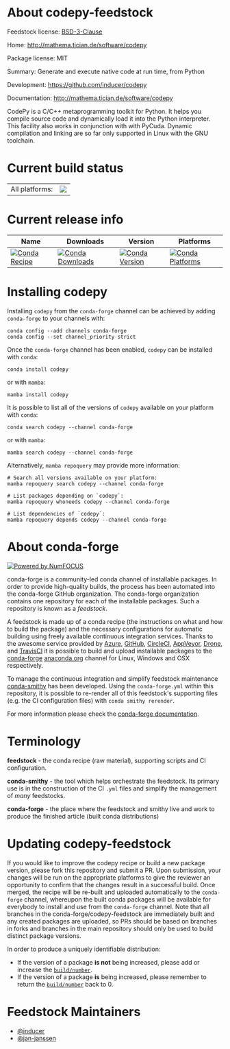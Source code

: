 About codepy-feedstock
======================

Feedstock license: [BSD-3-Clause](https://github.com/conda-forge/codepy-feedstock/blob/main/LICENSE.txt)

Home: http://mathema.tician.de/software/codepy

Package license: MIT

Summary: Generate and execute native code at run time, from Python

Development: https://github.com/inducer/codepy

Documentation: http://mathema.tician.de/software/codepy

CodePy is a C/C++ metaprogramming toolkit for Python. It helps you
compile source code and dynamically load it into the Python
interpreter. This facility also works in conjunction with with
PyCuda. Dynamic compilation and linking are so far only supported
in Linux with the GNU toolchain.


Current build status
====================


<table><tr><td>All platforms:</td>
    <td>
      <a href="https://dev.azure.com/conda-forge/feedstock-builds/_build/latest?definitionId=13737&branchName=main">
        <img src="https://dev.azure.com/conda-forge/feedstock-builds/_apis/build/status/codepy-feedstock?branchName=main">
      </a>
    </td>
  </tr>
</table>

Current release info
====================

| Name | Downloads | Version | Platforms |
| --- | --- | --- | --- |
| [![Conda Recipe](https://img.shields.io/badge/recipe-codepy-green.svg)](https://anaconda.org/conda-forge/codepy) | [![Conda Downloads](https://img.shields.io/conda/dn/conda-forge/codepy.svg)](https://anaconda.org/conda-forge/codepy) | [![Conda Version](https://img.shields.io/conda/vn/conda-forge/codepy.svg)](https://anaconda.org/conda-forge/codepy) | [![Conda Platforms](https://img.shields.io/conda/pn/conda-forge/codepy.svg)](https://anaconda.org/conda-forge/codepy) |

Installing codepy
=================

Installing `codepy` from the `conda-forge` channel can be achieved by adding `conda-forge` to your channels with:

```
conda config --add channels conda-forge
conda config --set channel_priority strict
```

Once the `conda-forge` channel has been enabled, `codepy` can be installed with `conda`:

```
conda install codepy
```

or with `mamba`:

```
mamba install codepy
```

It is possible to list all of the versions of `codepy` available on your platform with `conda`:

```
conda search codepy --channel conda-forge
```

or with `mamba`:

```
mamba search codepy --channel conda-forge
```

Alternatively, `mamba repoquery` may provide more information:

```
# Search all versions available on your platform:
mamba repoquery search codepy --channel conda-forge

# List packages depending on `codepy`:
mamba repoquery whoneeds codepy --channel conda-forge

# List dependencies of `codepy`:
mamba repoquery depends codepy --channel conda-forge
```


About conda-forge
=================

[![Powered by
NumFOCUS](https://img.shields.io/badge/powered%20by-NumFOCUS-orange.svg?style=flat&colorA=E1523D&colorB=007D8A)](https://numfocus.org)

conda-forge is a community-led conda channel of installable packages.
In order to provide high-quality builds, the process has been automated into the
conda-forge GitHub organization. The conda-forge organization contains one repository
for each of the installable packages. Such a repository is known as a *feedstock*.

A feedstock is made up of a conda recipe (the instructions on what and how to build
the package) and the necessary configurations for automatic building using freely
available continuous integration services. Thanks to the awesome service provided by
[Azure](https://azure.microsoft.com/en-us/services/devops/), [GitHub](https://github.com/),
[CircleCI](https://circleci.com/), [AppVeyor](https://www.appveyor.com/),
[Drone](https://cloud.drone.io/welcome), and [TravisCI](https://travis-ci.com/)
it is possible to build and upload installable packages to the
[conda-forge](https://anaconda.org/conda-forge) [anaconda.org](https://anaconda.org/)
channel for Linux, Windows and OSX respectively.

To manage the continuous integration and simplify feedstock maintenance
[conda-smithy](https://github.com/conda-forge/conda-smithy) has been developed.
Using the ``conda-forge.yml`` within this repository, it is possible to re-render all of
this feedstock's supporting files (e.g. the CI configuration files) with ``conda smithy rerender``.

For more information please check the [conda-forge documentation](https://conda-forge.org/docs/).

Terminology
===========

**feedstock** - the conda recipe (raw material), supporting scripts and CI configuration.

**conda-smithy** - the tool which helps orchestrate the feedstock.
                   Its primary use is in the construction of the CI ``.yml`` files
                   and simplify the management of *many* feedstocks.

**conda-forge** - the place where the feedstock and smithy live and work to
                  produce the finished article (built conda distributions)


Updating codepy-feedstock
=========================

If you would like to improve the codepy recipe or build a new
package version, please fork this repository and submit a PR. Upon submission,
your changes will be run on the appropriate platforms to give the reviewer an
opportunity to confirm that the changes result in a successful build. Once
merged, the recipe will be re-built and uploaded automatically to the
`conda-forge` channel, whereupon the built conda packages will be available for
everybody to install and use from the `conda-forge` channel.
Note that all branches in the conda-forge/codepy-feedstock are
immediately built and any created packages are uploaded, so PRs should be based
on branches in forks and branches in the main repository should only be used to
build distinct package versions.

In order to produce a uniquely identifiable distribution:
 * If the version of a package **is not** being increased, please add or increase
   the [``build/number``](https://docs.conda.io/projects/conda-build/en/latest/resources/define-metadata.html#build-number-and-string).
 * If the version of a package **is** being increased, please remember to return
   the [``build/number``](https://docs.conda.io/projects/conda-build/en/latest/resources/define-metadata.html#build-number-and-string)
   back to 0.

Feedstock Maintainers
=====================

* [@inducer](https://github.com/inducer/)
* [@jan-janssen](https://github.com/jan-janssen/)

